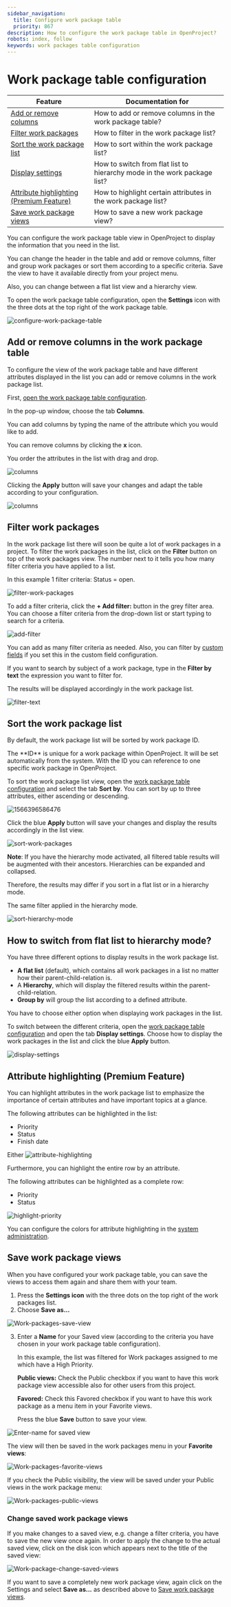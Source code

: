 ```yaml
---
sidebar_navigation:
  title: Configure work package table
  priority: 867
description: How to configure the work package table in OpenProject?
robots: index, follow
keywords: work packages table configuration
---
```


# Work package table configuration

| Feature                                                      | Documentation for                                            |
| ------------------------------------------------------------ | ------------------------------------------------------------ |
| [Add or remove columns](#add-or-remove-columns-in-the-work-package-table) | How to add or remove columns in the work package table?      |
| [Filter work packages](#filter-work-packages)                | How to filter in the work package list?                      |
| [Sort the work package list](#sort-the-work-package-list)    | How to sort within the work package list?                    |
| [Display settings](#how-to-switch-from-flat-list-to-hierarchy-mode?) | How to switch from flat list to hierarchy mode in the work package list? |
| [Attribute highlighting (Premium Feature)](#attribute-highlighting-(premium-feature)) | How to highlight certain attributes in the work package list? |
| [Save work package views](#save-work-package-views)          | How to save a new work package view?                         |

You can configure the work package table view in OpenProject to display the information that you need in the list.

You can change the header in the table and add or remove columns, filter and group work packages or sort them according to a specific criteria. Save the view to have it available directly from your project menu.

Also, you can change between a flat list view and a hierarchy view.

To open the work package table configuration, open the **Settings** icon with the three dots at the top right of the work package table.

![configure-work-package-table](configure-work-package-table.png)


## Add or remove columns in the work package table

To configure the view of the work package table and have different attributes displayed in the list you can add or remove columns in the work package list.

First, [open the work package table configuration](#work-package-table-configuration).

In the pop-up window, choose the tab **Columns**.

You can add columns by typing the name of the attribute which you would like to add.

You can remove columns by clicking the **x** icon.

You order the attributes in the list with drag and drop.

![columns](1566395294543.png)

Clicking the **Apply** button will save your changes and adapt the table according to your configuration.

![columns](1566395078197.png)

## Filter work packages

In the work package list there will soon be quite a lot of work packages in a project. To filter the work packages in the list, click on the **Filter** button on top of the work packages view. The number next to it tells you how many filter criteria you have applied to a list.

In this example 1 filter criteria: Status = open.

![filter-work-packages](filter-work-packages.png)

To add a filter criteria, click the **+ Add filter:** button in the grey filter area. You can choose a filter criteria from the drop-down list or start typing to search for a criteria.

![add-filter](add-filter.png)

You can add as many filter criteria as needed. 
Also, you can filter by [custom fields](../../../system-admin-guide/) if you set this in the custom field configuration.

If you want to search by subject of a work package, type in the **Filter by text** the expression you want to filter for.

The results will be displayed accordingly in the work package list.

![filter-text](filter-text.png)

## Sort the work package list

By default, the work package list will be sorted by work package ID. 

<div class="glossary">
The **ID** is unique for a work package within OpenProject. It will be set automatically from the system. With the ID you can reference to one specific work package in OpenProject.

</div>

To sort the work package list view, open the [work package table configuration](#work-package-table-configuration) and select the tab **Sort by**. You can sort by up to three attributes, either ascending or descending.

![1566396586476](1566396586476.png)

Click the blue **Apply** button will save your changes and display the results accordingly in the list view.

![sort-work-packages](sort-work-packages.png)

<div class="alert alert-info" role="alert">

**Note**:  If you have the hierarchy mode activated, all filtered table results will be augmented with their ancestors. Hierarchies can be expanded and collapsed.

</div>

Therefore, the results may differ if you sort in a flat list or in a hierarchy mode.

The same filter applied in the hierarchy mode.

![sort-hierarchy-mode](sort-hierarchy-mode.png)

## How to switch from flat list to hierarchy mode?

You have three different options to display results in the work package list.

* **A flat list** (default), which contains all work packages in a list no matter how their parent-child-relation is.
* A **Hierarchy**, which will display the filtered results within the parent-child-relation.
* **Group by** will group the list according to a defined attribute.

You have to choose either option when displaying work packages in the list.

To switch between the different criteria, open the [work package table configuration](#work-package-table-configuration) and open the tab **Display settings**. Choose how to display the work packages in the list and click the blue **Apply** button.

![display-settings](1566397517070.png)

## Attribute highlighting (Premium Feature)

You can highlight attributes in the work package list to emphasize the importance of certain attributes and have important topics at a glance.

The following attributes can be highlighted in the list:

* Priority
* Status
* Finish date

Either ![attribute-highlighting](attribute-highlighting.png)

Furthermore, you can highlight the entire row by an attribute.

The following attributes can be highlighted as a complete row:

* Priority
* Status

![highlight-priority](1566399038768.png)

You can configure the colors for attribute highlighting in the [system administration](../../../system-admin-guide/#status-colors).

## Save work package views

When you have configured your work package table, you can save the views to access them again and share them with your team.

1. Press the **Settings icon** with the three dots on the top right of the work packages list.
2. Choose **Save as...**

![Work-packages-save-view](Work-packages-save-view.png)

3. Enter a **Name** for your Saved view (according to the criteria you have chosen in your work package table configuration).

   In this example, the list was filtered for Work packages assigned to me which have a High Priority.

   **Public views:** Check the Public checkbox if you want to have this work package view accessible also for other users from this project.

   **Favored:** Check this Favored checkbox if you want to have this work package as a menu item in your Favorite views.

   Press the blue **Save** button to save your view.

![Enter-name for saved view](image-20191118172425655.png)

The view will then be saved in the work packages menu in your **Favorite views**:

![Work-packages-favorite-views](Work-packages-favorite-views.png)

If you check the Public visibility, the view will be saved under your Public views in the work package menu:

![Work-packages-public-views](Work-packages-public-views.png)

### Change saved work package views

If you make changes to a saved view, e.g. change a filter criteria, you have to save the new view once again. In order to apply the change to the actual saved view, click on the disk icon which appears next to the title of the saved view:

![Work-package-change-saved-views](Work-package-change-saved-views.png)

If you want to save a completely new work package view, again click on the Settings and select **Save as...** as described above to [Save work package views](#save-work-package-views).
